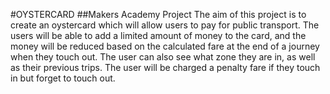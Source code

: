 
#OYSTERCARD
##Makers Academy Project
The aim of this project is to create an oystercard which will allow users to pay for public transport. The users will be able to add a limited amount of money to the card, and the money will be reduced based on the calculated fare at the end of a journey when they touch out. The user can also see what zone they are in, as well as their previous trips. The user will be charged a penalty fare if they touch in but forget to touch out.


